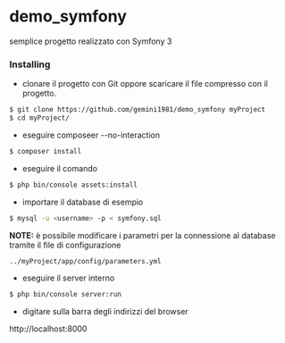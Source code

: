 # demo_symfony

semplice progetto realizzato con Symfony 3

### Installing

* clonare il progetto con Git oppore scaricare il file compresso con il progetto.

```bash
$ git clone https://github.com/gemini1981/demo_symfony myProject
$ cd myProject/
```

* eseguire composeer --no-interaction

```bash
$ composer install
```

* eseguire il comando

```bash
$ php bin/console assets:install
```

* importare il database di esempio

```bash
$ mysql -u <username> -p < symfony.sql
```

**NOTE:** è possibile modificare i parametri per la connessione al database tramite il file di configurazione

```bash
../myProject/app/config/parameters.yml
```

* eseguire il server interno

```bash
$ php bin/console server:run
```

* digitare sulla barra degli indirizzi del browser

http://localhost:8000
